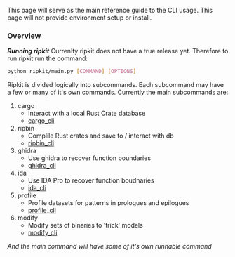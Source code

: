 
This page will serve as the main reference guide to the CLI usage. 
This page will not provide environment setup or install.

### Overview 

***Running ripkit***
Currenlty ripkit does not have a true release yet. Therefore to run ripkit 
run the command:
```bash
python ripkit/main.py [COMMAND] [OPTIONS]
```

Ripkit is divided logically into subcommands. Each subcommand may 
have a few or many of it's own commands. Currently the main 
subcommands are:

1. cargo
    - Interact with a local Rust Crate database
    - [cargo_cli](cargo_cli.md)
2. ripbin
    - Complile Rust crates and save to / interact with db 
    - [ripbin_cli](ripbin_cli.md)
3. ghidra
    - Use ghidra to recover function boundaries
    - [ghidra_cli](ghidra_cli.md)
4. ida
    - Use IDA Pro to recover function boudnaries
    - [ida_cli](ida_cli.md)
5. profile
    - Profile datasets for patterns in prologues and epilogues
    - [profile_cli](profile_cli.md)
6. modify
    - Modify sets of binaries to 'trick' models
    - [modify_cli](modify_cli.md)

*And the main command will have some of it's own runnable command*
